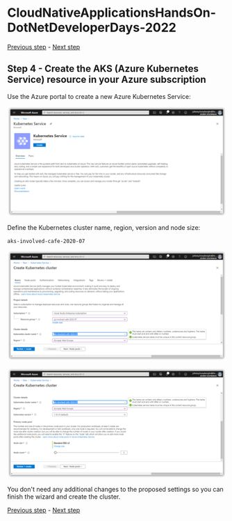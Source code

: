 # CloudNativeApplicationsHandsOn-DotNetDeveloperDays-2022

[Previous step](../step-03/README.md) - [Next step](../step-05/README.md)

## Step 4 - Create the AKS (Azure Kubernetes Service) resource in your Azure subscription

Use the Azure portal to create a new Azure Kubernetes Service:

![dotnet new](sshot-20.png)

Define the Kubernetes cluster name, region, version and node size:

```
aks-involved-cafe-2020-07
```

![dotnet new](sshot-21.png)

![dotnet new](sshot-22.png)

You don't need any additional changes to the proposed settings so you can finish the wizard and create the cluster.

[Previous step](../step-03/README.md) - [Next step](../step-05/README.md)